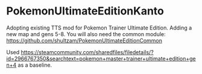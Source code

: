 # PokemonUltimateEditionKanto
Adopting existing TTS mod for Pokemon Trainer Ultimate Edition. Adding a new map and gens 5-8. You will also need the common module:
https://github.com/shultzam/PokemonUltimateEditionCommon

Used https://steamcommunity.com/sharedfiles/filedetails/?id=2966767350&searchtext=pokemon+master+trainer+ultimate+edition+gen+4 as a baseline.
